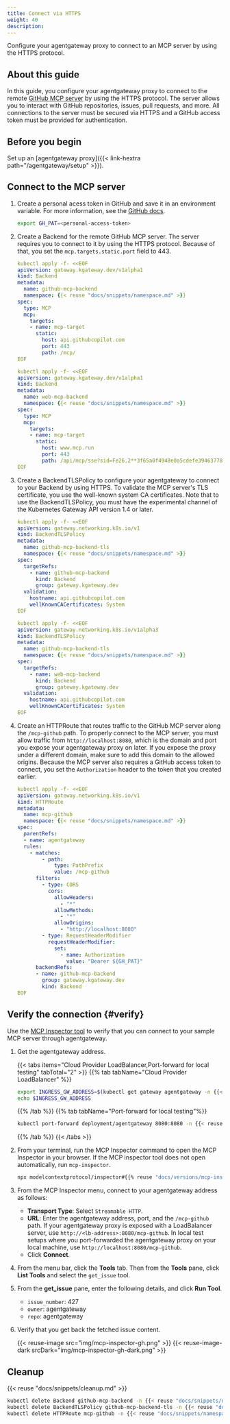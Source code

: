```yaml
---
title: Connect via HTTPS
weight: 40 
description: 
---
```


Configure your agentgateway proxy to connect to an MCP server by using the HTTPS protocol. 

## About this guide 

In this guide, you configure your agentgateway proxy to connect to the remote [GitHub MCP server](https://github.com/github/github-mcp-server) by using the HTTPS protocol. The server allows you to interact with GitHub repositories, issues, pull requests, and more. All connections to the server must be secured via HTTPS and a GitHub access token must be provided for authentication. 

## Before you begin

Set up an [agentgateway proxy]({{< link-hextra path="/agentgateway/setup" >}}). 

## Connect to the MCP server

1. Create a personal acess token in GitHub and save it in an environment variable. For more information, see the [GitHub docs](https://docs.github.com/en/authentication/keeping-your-account-and-data-secure/managing-your-personal-access-tokens).
   ```sh
   export GH_PAT=<personal-access-token>
   ```

2. Create a Backend for the remote GitHub MCP server. The server requires you to connect to it by using the HTTPS protocol. Because of that, you set the `mcp.targets.static.port` field to 443. 
   ```yaml
   kubectl apply -f- <<EOF
   apiVersion: gateway.kgateway.dev/v1alpha1
   kind: Backend
   metadata:
     name: github-mcp-backend
     namespace: {{< reuse "docs/snippets/namespace.md" >}}
   spec:
     type: MCP
     mcp:
       targets:
       - name: mcp-target
         static:
           host: api.githubcopilot.com
           port: 443
           path: /mcp/
   EOF
   ```
   
   ```yaml
   kubectl apply -f- <<EOF
   apiVersion: gateway.kgateway.dev/v1alpha1
   kind: Backend
   metadata:
     name: web-mcp-backend
     namespace: {{< reuse "docs/snippets/namespace.md" >}}
   spec:
     type: MCP
     mcp:
       targets:
       - name: mcp-target
         static:
           host: www.mcp.run
           port: 443
           path: /api/mcp/sse?sid=Fe26.2**3f65a0f4948e0a5cdefe39463778382c71d5355e47381786e9faca0a946937c1*HTf-pQXlsY3596VdrbUt3A*NsUmLUTIAeqcFCXNxxKAhNgaPkHobsKSe06X-QnLll8*1759510756907*00e6a1151933abe52d02142c1a4e3dfcc3e7dc57ba83b5b8e5ee978364994f44*jDQg0mN9ahClPQaS64Za-EGwd5dQbvo98q5JrW2sr5A
   EOF
   ```
   
3. Create a BackendTLSPolicy to configure your agentgateway to connect to your Backend by using HTTPS. To validate the MCP server's TLS certificate, you use the well-known system CA certificates. Note that to use the BackendTLSPolicy, you must have the experimental channel of the Kubernetes Gateway API version 1.4 or later.
   ```yaml
   kubectl apply -f- <<EOF
   apiVersion: gateway.networking.k8s.io/v1
   kind: BackendTLSPolicy
   metadata:
     name: github-mcp-backend-tls
     namespace: {{< reuse "docs/snippets/namespace.md" >}}
   spec:
     targetRefs:
       - name: github-mcp-backend
         kind: Backend
         group: gateway.kgateway.dev
     validation:
       hostname: api.githubcopilot.com
       wellKnownCACertificates: System
   EOF
   ```
   
   ```yaml
   kubectl apply -f- <<EOF
   apiVersion: gateway.networking.k8s.io/v1alpha3	
   kind: BackendTLSPolicy
   metadata:
     name: github-mcp-backend-tls
     namespace: {{< reuse "docs/snippets/namespace.md" >}}
   spec:
     targetRefs:
       - name: web-mcp-backend
         kind: Backend
         group: gateway.kgateway.dev
     validation:
       hostname: api.githubcopilot.com
       wellKnownCACertificates: System
   EOF
   ```

4. Create an HTTPRoute that routes traffic to the GitHub MCP server along the `/mcp-github` path. To properly connect to the MCP server, you must allow traffic from `http://localhost:8080`, which is the domain and port you expose your agentgateway proxy on later. If you expose the proxy under a different domain, make sure to add this domain to the allowed origins. Because the MCP server also requires a GitHub access token to connect, you set the `Authorization` header to the token that you created earlier. 
   ```yaml
   kubectl apply -f- <<EOF
   apiVersion: gateway.networking.k8s.io/v1
   kind: HTTPRoute
   metadata:
     name: mcp-github
     namespace: {{< reuse "docs/snippets/namespace.md" >}}
   spec:
     parentRefs:
     - name: agentgateway
     rules:
       - matches:
           - path:
               type: PathPrefix
               value: /mcp-github
         filters:
           - type: CORS
             cors:
               allowHeaders:
                 - "*"               
               allowMethods:            
                 - "*"              
               allowOrigins:
                 - "http://localhost:8080"
           - type: RequestHeaderModifier
             requestHeaderModifier:
               set: 
                 - name: Authorization
                   value: "Bearer ${GH_PAT}"
         backendRefs:
         - name: github-mcp-backend
           group: gateway.kgateway.dev
           kind: Backend  
   EOF
   ```
   
## Verify the connection {#verify}

Use the [MCP Inspector tool](https://modelcontextprotocol.io/legacy/tools/inspector) to verify that you can connect to your sample MCP server through agentgateway.

1. Get the agentgateway address.
   
   {{< tabs items="Cloud Provider LoadBalancer,Port-forward for local testing" tabTotal="2" >}}
   {{% tab tabName="Cloud Provider LoadBalancer" %}}
   ```sh
   export INGRESS_GW_ADDRESS=$(kubectl get gateway agentgateway -n {{< reuse "docs/snippets/namespace.md" >}} -o=jsonpath="{.status.addresses[0].value}")
   echo $INGRESS_GW_ADDRESS
   ```
   {{% /tab %}}
   {{% tab tabName="Port-forward for local testing"%}}
   ```sh
   kubectl port-forward deployment/agentgateway 8080:8080 -n {{< reuse "docs/snippets/namespace.md" >}}
   ```
   {{% /tab %}}
   {{< /tabs >}}

2. From your terminal, run the MCP Inspector command to open the MCP Inspector in your browser. If the MCP inspector tool does not open automatically, run `mcp-inspector`.
   ```sh
   npx modelcontextprotocol/inspector#{{% reuse "docs/versions/mcp-inspector.md" %}}
   ```
   
3. From the MCP Inspector menu, connect to your agentgateway address as follows:
   * **Transport Type**: Select `Streamable HTTP`.
   * **URL**: Enter the agentgateway address, port, and the `/mcp-github` path. If your agentgateway proxy is exposed with a LoadBalancer server, use `http://<lb-address>:8080/mcp-github`. In local test setups where you port-forwarded the agentgateway proxy on your local machine, use `http://localhost:8080/mcp-github`.
   * Click **Connect**.

4. From the menu bar, click the **Tools** tab. Then from the **Tools** pane, click **List Tools** and select the `get_issue` tool. 
5. From the **get_issue** pane, enter the following details, and click **Run Tool**.
   * `issue_number`: 427
   * `owner`: agentgateway
   * `repo`: agentgateway 
6. Verify that you get back the fetched issue content.

   {{< reuse-image src="img/mcp-inspector-gh.png" >}}
   {{< reuse-image-dark srcDark="img/mcp-inspector-gh-dark.png" >}}
   

   
## Cleanup

{{< reuse "docs/snippets/cleanup.md" >}}

```sh
kubectl delete Backend github-mcp-backend -n {{< reuse "docs/snippets/namespace.md" >}}
kubectl delete BackendTLSPolicy github-mcp-backend-tls -n {{< reuse "docs/snippets/namespace.md" >}}
kubectl delete HTTPRoute mcp-github -n {{< reuse "docs/snippets/namespace.md" >}}
```


